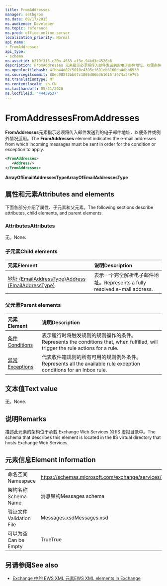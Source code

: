 ```yaml
---
title: FromAddresses
manager: sethgros
ms.date: 09/17/2015
ms.audience: Developer
ms.topic: reference
ms.prod: office-online-server
localization_priority: Normal
api_name:
- FromAddresses
api_type:
- schema
ms.assetid: b219f315-c20a-4633-af3e-94bd3e4526b6
description: FromAddresses 元素指示必须将传入邮件发送到的电子邮件地址，以便条件或例外情况适用。
ms.openlocfilehash: 4fbb44d02f5010c4395cf691cb6160da4dbb6930
ms.sourcegitcommit: 88ec988f2bb67c1866d06b361615f3674a24e795
ms.translationtype: MT
ms.contentlocale: zh-CN
ms.lasthandoff: 05/31/2020
ms.locfileid: "44459537"
---
```

# <a name="fromaddresses"></a><span data-ttu-id="5b642-103">FromAddresses</span><span class="sxs-lookup"><span data-stu-id="5b642-103">FromAddresses</span></span>

<span data-ttu-id="5b642-104">**FromAddresses**元素指示必须将传入邮件发送到的电子邮件地址，以便条件或例外情况适用。</span><span class="sxs-lookup"><span data-stu-id="5b642-104">The **FromAddresses** element indicates the e-mail addresses from which incoming messages must be sent in order for the condition or exception to apply.</span></span> 
  
```XML
<FromAddresses>
   <Address/>
</FromAddresses>
```

 <span data-ttu-id="5b642-105">**ArrayOfEmailAddressesType**</span><span class="sxs-lookup"><span data-stu-id="5b642-105">**ArrayOfEmailAddressesType**</span></span>
## <a name="attributes-and-elements"></a><span data-ttu-id="5b642-106">属性和元素</span><span class="sxs-lookup"><span data-stu-id="5b642-106">Attributes and elements</span></span>

<span data-ttu-id="5b642-107">下面各部分介绍了属性、子元素和父元素。</span><span class="sxs-lookup"><span data-stu-id="5b642-107">The following sections describe attributes, child elements, and parent elements.</span></span>
  
### <a name="attributes"></a><span data-ttu-id="5b642-108">Attributes</span><span class="sxs-lookup"><span data-stu-id="5b642-108">Attributes</span></span>

<span data-ttu-id="5b642-109">无。</span><span class="sxs-lookup"><span data-stu-id="5b642-109">None.</span></span>
  
### <a name="child-elements"></a><span data-ttu-id="5b642-110">子元素</span><span class="sxs-lookup"><span data-stu-id="5b642-110">Child elements</span></span>

|<span data-ttu-id="5b642-111">**元素**</span><span class="sxs-lookup"><span data-stu-id="5b642-111">**Element**</span></span>|<span data-ttu-id="5b642-112">**说明**</span><span class="sxs-lookup"><span data-stu-id="5b642-112">**Description**</span></span>|
|:-----|:-----|
|[<span data-ttu-id="5b642-113">地址 (EmailAddressType)</span><span class="sxs-lookup"><span data-stu-id="5b642-113">Address (EmailAddressType)</span></span>](address-emailaddresstype.md) <br/> |<span data-ttu-id="5b642-114">表示一个完全解析电子邮件地址。</span><span class="sxs-lookup"><span data-stu-id="5b642-114">Represents a fully resolved e-mail address.</span></span>  <br/> |
   
### <a name="parent-elements"></a><span data-ttu-id="5b642-115">父元素</span><span class="sxs-lookup"><span data-stu-id="5b642-115">Parent elements</span></span>

|<span data-ttu-id="5b642-116">**元素**</span><span class="sxs-lookup"><span data-stu-id="5b642-116">**Element**</span></span>|<span data-ttu-id="5b642-117">**说明**</span><span class="sxs-lookup"><span data-stu-id="5b642-117">**Description**</span></span>|
|:-----|:-----|
|[<span data-ttu-id="5b642-118">条件</span><span class="sxs-lookup"><span data-stu-id="5b642-118">Conditions</span></span>](conditions.md) <br/> |<span data-ttu-id="5b642-119">表示履行时将触发规则的规则操作的条件。</span><span class="sxs-lookup"><span data-stu-id="5b642-119">Represents the conditions that, when fulfilled, will trigger the rule actions for a rule.</span></span>  <br/> |
|[<span data-ttu-id="5b642-120">异常</span><span class="sxs-lookup"><span data-stu-id="5b642-120">Exceptions</span></span>](exceptions.md) <br/> |<span data-ttu-id="5b642-121">代表收件箱规则的所有可用的规则例外条件。</span><span class="sxs-lookup"><span data-stu-id="5b642-121">Represents all the available rule exception conditions for an Inbox rule.</span></span>  <br/> |
   
## <a name="text-value"></a><span data-ttu-id="5b642-122">文本值</span><span class="sxs-lookup"><span data-stu-id="5b642-122">Text value</span></span>

<span data-ttu-id="5b642-123">无。</span><span class="sxs-lookup"><span data-stu-id="5b642-123">None.</span></span>
  
## <a name="remarks"></a><span data-ttu-id="5b642-124">说明</span><span class="sxs-lookup"><span data-stu-id="5b642-124">Remarks</span></span>

<span data-ttu-id="5b642-125">描述此元素的架构位于承载 Exchange Web Services 的 IIS 虚拟目录中。</span><span class="sxs-lookup"><span data-stu-id="5b642-125">The schema that describes this element is located in the IIS virtual directory that hosts Exchange Web Services.</span></span>
  
## <a name="element-information"></a><span data-ttu-id="5b642-126">元素信息</span><span class="sxs-lookup"><span data-stu-id="5b642-126">Element information</span></span>

|||
|:-----|:-----|
|<span data-ttu-id="5b642-127">命名空间</span><span class="sxs-lookup"><span data-stu-id="5b642-127">Namespace</span></span>  <br/> |https://schemas.microsoft.com/exchange/services/2006/messages  <br/> |
|<span data-ttu-id="5b642-128">架构名称</span><span class="sxs-lookup"><span data-stu-id="5b642-128">Schema Name</span></span>  <br/> |<span data-ttu-id="5b642-129">消息架构</span><span class="sxs-lookup"><span data-stu-id="5b642-129">Messages schema</span></span>  <br/> |
|<span data-ttu-id="5b642-130">验证文件</span><span class="sxs-lookup"><span data-stu-id="5b642-130">Validation File</span></span>  <br/> |<span data-ttu-id="5b642-131">Messages.xsd</span><span class="sxs-lookup"><span data-stu-id="5b642-131">Messages.xsd</span></span>  <br/> |
|<span data-ttu-id="5b642-132">可以为空</span><span class="sxs-lookup"><span data-stu-id="5b642-132">Can be Empty</span></span>  <br/> |<span data-ttu-id="5b642-133">True</span><span class="sxs-lookup"><span data-stu-id="5b642-133">True</span></span>  <br/> |
   
## <a name="see-also"></a><span data-ttu-id="5b642-134">另请参阅</span><span class="sxs-lookup"><span data-stu-id="5b642-134">See also</span></span>



- [<span data-ttu-id="5b642-135">Exchange 中的 EWS XML 元素</span><span class="sxs-lookup"><span data-stu-id="5b642-135">EWS XML elements in Exchange</span></span>](ews-xml-elements-in-exchange.md)

